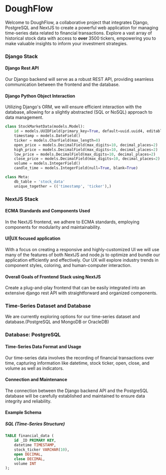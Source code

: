 # DoughFlow

Welcome to DoughFlow, a collaborative project that integrates Django, PostgreSQL and NextJS to create a powerful web application for managing time-series data related to financial transactions. Explore a vast array of historical stock data with access to **over** 3500 tickers, empowering you to make valuable insights to inform your investment strategies.

### Django Stack

#### Django Rest API

Our Django backend will serve as a robust REST API, providing seamless communication between the frontend and the database.

#### Django Python Object Interaction

Utilizing Django's ORM, we will ensure efficient interaction with the database, allowing for a slightly abstracted (SQL or NoSQL) approach to data management.

```python
class StockMarketData(models.Model):
    id = models.UUIDField(primary_key=True, default=uuid.uuid4, editable=False)
    timestamp = models.DateField()
    ticker = models.CharField(max_length=8)
    open_price = models.DecimalField(max_digits=10, decimal_places=2)
    high_price = models.DecimalField(max_digits=10, decimal_places=2)
    low_price = models.DecimalField(max_digits=10, decimal_places=2)
    close_price = models.DecimalField(max_digits=10, decimal_places=2)
    volume = models.IntegerField()
    candle_time = models.IntegerField(null=True, blank=True)

class Meta:
    db_table = 'stock_data'
    unique_together = (('timestamp', 'ticker'),)
```

### NextJS Stack

#### ECMA Standards and Components Used

In the NextJS frontend, we adhere to ECMA standards, employing components for modularity and maintainability.

#### UI|UX focused application

With a focus on creating a responsive and highly-customized UI we will use many of the features of both NextJS and node.js to optimize and bundle our application efficiently and effectively. Our UX will explore industry trends in component styles, coloring, and human-computer interaction.

#### Overall Goals of Frontend Stack using NextJS

Create a plug-and-play frontend that can be easily integrated into an extensive django rest API with straightforward and organized components.

### Time-Series Dataset and Database

We are currently exploring options for our time-series dataset and database.(PostgreSQL and MongoDB or OracleDB)  
### Database: PostgreSQL

#### Time-Series Data Format and Usage

Our time-series data involves the recording of financial transactions over time, capturing information like datetime, stock ticker, open, close, and volume as well as indicators. 

#### Connection and Maintenance

The connection between the Django backend API and the PostgreSQL database will be carefully established and maintained to ensure data integrity and reliability.  

#### Example Schema

##### SQL (Time-Series Structure)

```sql
TABLE financial_data (
    id _ID PRIMARY KEY,
    datetime TIMESTAMP,
    stock_ticker VARCHAR(10),
    open DECIMAL,
    close DECIMAL,
    volume INT
);  
```
